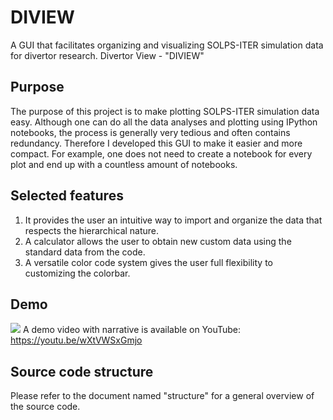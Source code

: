 # DIVIEW
A GUI that facilitates organizing and visualizing SOLPS-ITER simulation data for divertor research. Divertor View - "DIVIEW"
## Purpose
The purpose of this project is to make plotting SOLPS-ITER simulation data easy. Although one can do all the data analyses and plotting using IPython notebooks, the process is generally very tedious and often contains redundancy. Therefore I developed this GUI to make it easier and more compact. For example, one does not need to create a notebook for every plot and end up with a countless amount of notebooks.
## Selected features
1. It provides the user an intuitive way to import and organize the data that respects the hierarchical nature.
2. A calculator allows the user to obtain new custom data using the standard data from the code.
3. A versatile color code system gives the user full flexibility to customizing the colorbar.
## Demo
![](demo/DEMO-gif.gif)
A demo video with narrative is available on YouTube: https://youtu.be/wXtVWSxGmjo
## Source code structure
Please refer to the document named "structure" for a general overview of the source code.
